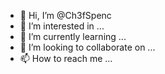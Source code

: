 


- 👋 Hi, I’m @Ch3fSpenc
- 👀 I’m interested in ...
- 🌱 I’m currently learning ...
- 💞️ I’m looking to collaborate on ...
- 📫 How to reach me ...

<!---
Ch ki3fSpenc/Ch3fSpenc is a ✨ special ✨ repository because its `README.md` (this file) appears on your GitHub profile.
You can click the Preview link to take a look at your changes.Ch ki3fSpenc/Ch3fSpenc is a ✨ special ✨ repository
--->
